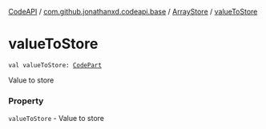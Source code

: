 [CodeAPI](../../index.md) / [com.github.jonathanxd.codeapi.base](../index.md) / [ArrayStore](index.md) / [valueToStore](.)

# valueToStore

`val valueToStore: `[`CodePart`](../../com.github.jonathanxd.codeapi/-code-part/index.md)

Value to store

### Property

`valueToStore` - Value to store